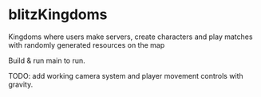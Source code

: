 # blitzKingdoms
Kingdoms where users make servers, create characters and play matches with randomly generated resources on the map


Build & run main to run.

TODO: add working camera system and player movement controls with gravity.
